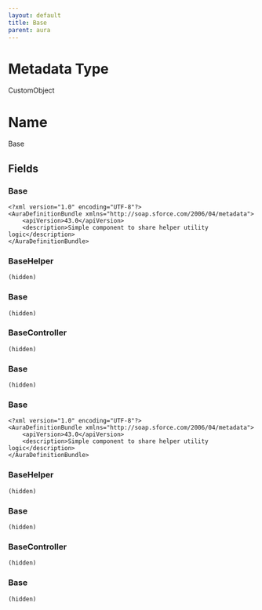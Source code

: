 ```yaml
---
layout: default
title: Base
parent: aura
---
```

# Metadata Type
CustomObject

# Name
Base
## Fields
### Base

```
<?xml version="1.0" encoding="UTF-8"?>
<AuraDefinitionBundle xmlns="http://soap.sforce.com/2006/04/metadata">
    <apiVersion>43.0</apiVersion>
    <description>Simple component to share helper utility logic</description>
</AuraDefinitionBundle>
```
### BaseHelper

```
(hidden)
```
### Base

```
(hidden)
```
### BaseController

```
(hidden)
```
### Base

```
(hidden)
```
### Base

```
<?xml version="1.0" encoding="UTF-8"?>
<AuraDefinitionBundle xmlns="http://soap.sforce.com/2006/04/metadata">
    <apiVersion>43.0</apiVersion>
    <description>Simple component to share helper utility logic</description>
</AuraDefinitionBundle>
```
### BaseHelper

```
(hidden)
```
### Base

```
(hidden)
```
### BaseController

```
(hidden)
```
### Base

```
(hidden)
```
